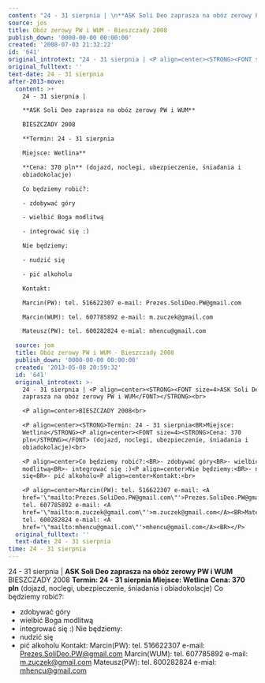 ```yaml
---
content: "24 - 31 sierpnia | \n**ASK Soli Deo zaprasza na obóz zerowy PW i WUM**\nBIESZCZADY 2008\n**Termin: 24 - 31 sierpnia\nMiejsce: Wetlina**\n**Cena: 370 pln** (dojazd, noclegi, ubezpieczenie, śniadania i obiadokolacje)\nCo będziemy robić?:\n- zdobywać góry\n- wielbić Boga modlitwą\n- integrować się :)\nNie będziemy:\n- nudzić się\n- pić alkoholu\nKontakt:\nMarcin(PW): tel. 516622307 e-mail: Prezes.SoliDeo.PW@gmail.com\nMarcin(WUM): tel. 607785892 e-mail: m.zuczek@gmail.com\nMateusz(PW): tel. 600282824 e-mial: mhencu@gmail.com\n\n\n\n<!--CONTENT FROM OLD SERVER (jos before 2013): 24 - 31 sierpnia | \n**ASK Soli Deo zaprasza na obóz zerowy PW i WUM**\n\r\n\nBIESZCZADY 2008\n\r\n\n**Termin: 24 - 31 sierpnia\nMiejsce: Wetlina**\n**Cena: 370 pln** (dojazd, noclegi, ubezpieczenie, śniadania i obiadokolacje)\n\r\n\nCo będziemy robić?:\n- zdobywać góry\n- wielbić Boga modlitwą\n- integrować się :)\nNie będziemy:\n- nudzić się\n- pić alkoholu\nKontakt:\n\r\n\nMarcin(PW): tel. 516622307 e-mail: Prezes.SoliDeo.PW@gmail.com\nMarcin(WUM): tel. 607785892 e-mail: m.zuczek@gmail.com\nMateusz(PW): tel. 600282824 e-mial: mhencu@gmail.com\n\n\n-->"
source: jos
title: Obóz zerowy PW i WUM - Bieszczady 2008
publish_down: '0000-00-00 00:00:00'
created: '2008-07-03 21:32:22'
id: '641'
original_introtext: "24 - 31 sierpnia | <P align=center><STRONG><FONT size=4>ASK Soli Deo zaprasza na obóz zerowy PW i WUM</FONT></STRONG><br>\r\n<P align=center>BIESZCZADY 2008<br>\r\n<P align=center><STRONG>Termin: 24 - 31 sierpnia<BR>Miejsce: Wetlina</STRONG><P align=center><FONT size=4><STRONG>Cena: 370 pln</STRONG></FONT> (dojazd, noclegi, ubezpieczenie, śniadania i obiadokolacje)<br>\r\n<P align=center>Co będziemy robić?:<BR>- zdobywać góry<BR>- wielbić Boga modlitwą<BR>- integrować się :)<P align=center>Nie będziemy:<BR>- nudzić się<BR>- pić alkoholu<P align=center>Kontakt:<br>\r\n<P align=center>Marcin(PW): tel. 516622307 e-mail: <A href='\\\"mailto:Prezes.SoliDeo.PW@gmail.com\\\"'>Prezes.SoliDeo.PW@gmail.com</A><BR>Marcin(WUM): tel. 607785892 e-mail: <A href='\\\"mailto:m.zuczek@gmail.com\\\"'>m.zuczek@gmail.com</A><BR>Mateusz(PW): tel. 600282824 e-mial: <A href='\\\"mailto:mhencu@gmail.com\\\"'>mhencu@gmail.com</A><BR></P>"
original_fulltext: ''
text-date: 24 - 31 sierpnia
after-2013-move:
  content: >+
    24 - 31 sierpnia | 

    **ASK Soli Deo zaprasza na obóz zerowy PW i WUM**

    BIESZCZADY 2008

    **Termin: 24 - 31 sierpnia

    Miejsce: Wetlina**

    **Cena: 370 pln** (dojazd, noclegi, ubezpieczenie, śniadania i
    obiadokolacje)

    Co będziemy robić?:

    - zdobywać góry

    - wielbić Boga modlitwą

    - integrować się :)

    Nie będziemy:

    - nudzić się

    - pić alkoholu

    Kontakt:

    Marcin(PW): tel. 516622307 e-mail: Prezes.SoliDeo.PW@gmail.com

    Marcin(WUM): tel. 607785892 e-mail: m.zuczek@gmail.com

    Mateusz(PW): tel. 600282824 e-mial: mhencu@gmail.com

  source: jom
  title: Obóz zerowy PW i WUM - Bieszczady 2008
  publish_down: '0000-00-00 00:00:00'
  created: '2013-05-08 20:59:32'
  id: '641'
  original_introtext: >-
    24 - 31 sierpnia | <P align=center><STRONG><FONT size=4>ASK Soli Deo
    zaprasza na obóz zerowy PW i WUM</FONT></STRONG><br>

    <P align=center>BIESZCZADY 2008<br>

    <P align=center><STRONG>Termin: 24 - 31 sierpnia<BR>Miejsce:
    Wetlina</STRONG><P align=center><FONT size=4><STRONG>Cena: 370
    pln</STRONG></FONT> (dojazd, noclegi, ubezpieczenie, śniadania i
    obiadokolacje)<br>

    <P align=center>Co będziemy robić?:<BR>- zdobywać góry<BR>- wielbić Boga
    modlitwą<BR>- integrować się :)<P align=center>Nie będziemy:<BR>- nudzić
    się<BR>- pić alkoholu<P align=center>Kontakt:<br>

    <P align=center>Marcin(PW): tel. 516622307 e-mail: <A
    href='\"mailto:Prezes.SoliDeo.PW@gmail.com\"'>Prezes.SoliDeo.PW@gmail.com</A><BR>Marcin(WUM):
    tel. 607785892 e-mail: <A
    href='\"mailto:m.zuczek@gmail.com\"'>m.zuczek@gmail.com</A><BR>Mateusz(PW):
    tel. 600282824 e-mial: <A
    href='\"mailto:mhencu@gmail.com\"'>mhencu@gmail.com</A><BR></P>
  original_fulltext: ''
  text-date: 24 - 31 sierpnia
time: 24 - 31 sierpnia
---
```

24 - 31 sierpnia | 
**ASK Soli Deo zaprasza na obóz zerowy PW i WUM**
BIESZCZADY 2008
**Termin: 24 - 31 sierpnia
Miejsce: Wetlina**
**Cena: 370 pln** (dojazd, noclegi, ubezpieczenie, śniadania i obiadokolacje)
Co będziemy robić?:
- zdobywać góry
- wielbić Boga modlitwą
- integrować się :)
Nie będziemy:
- nudzić się
- pić alkoholu
Kontakt:
Marcin(PW): tel. 516622307 e-mail: Prezes.SoliDeo.PW@gmail.com
Marcin(WUM): tel. 607785892 e-mail: m.zuczek@gmail.com
Mateusz(PW): tel. 600282824 e-mial: mhencu@gmail.com



<!--CONTENT FROM OLD SERVER (jos before 2013): 24 - 31 sierpnia | 
**ASK Soli Deo zaprasza na obóz zerowy PW i WUM**


BIESZCZADY 2008


**Termin: 24 - 31 sierpnia
Miejsce: Wetlina**
**Cena: 370 pln** (dojazd, noclegi, ubezpieczenie, śniadania i obiadokolacje)


Co będziemy robić?:
- zdobywać góry
- wielbić Boga modlitwą
- integrować się :)
Nie będziemy:
- nudzić się
- pić alkoholu
Kontakt:


Marcin(PW): tel. 516622307 e-mail: Prezes.SoliDeo.PW@gmail.com
Marcin(WUM): tel. 607785892 e-mail: m.zuczek@gmail.com
Mateusz(PW): tel. 600282824 e-mial: mhencu@gmail.com


-->

<!--{{json:{"created_date":"2008-07-03 21:32:22","publish_down":"0000-00-00 00:00:00","id":"641"}}}-->